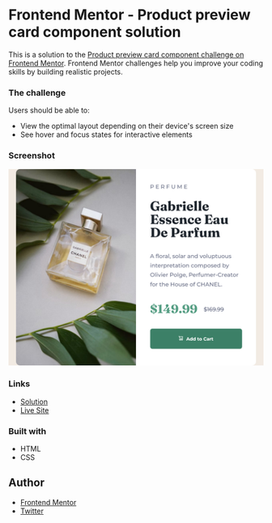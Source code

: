 # Frontend Mentor - Product preview card component solution

This is a solution to the [Product preview card component challenge on Frontend Mentor](https://www.frontendmentor.io/challenges/product-preview-card-component-GO7UmttRfa). Frontend Mentor challenges help you improve your coding skills by building realistic projects. 

### The challenge

Users should be able to:

- View the optimal layout depending on their device's screen size
- See hover and focus states for interactive elements

### Screenshot

![](./screenshot.png)

### Links

-  [Solution](https://www.frontendmentor.io/solutions/product-preview-card-component-html-css--WNJOxg0SD)
-  [Live Site](https://lspacka.github.io/FEM-product-preview-card-component/)

### Built with

- HTML
- CSS

## Author

- [Frontend Mentor](https://www.frontendmentor.io/profile/lspacka)
- [Twitter](https://www.twitter.com/lspacka)